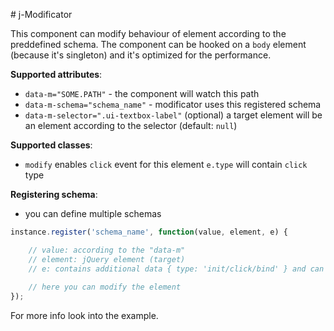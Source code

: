 # j-Modificator

This component can modify behaviour of element according to the preddefined schema. The component can be hooked on a `body` element (because it's singleton) and it's optimized for the performance.

__Supported attributes__:

- `data-m="SOME.PATH"` - the component will watch this path
- `data-m-schema="schema_name"` - modificator uses this registered schema
- `data-m-selector=".ui-textbox-label"` (optional) a target element will be an element according to the selector (default: `null`)

__Supported classes__:

- `modify` enables `click` event for this element `e.type` will contain `click` type

__Registering schema__:

- you can define multiple schemas

```javascript
instance.register('schema_name', function(value, element, e) {

    // value: according to the "data-m"
    // element: jQuery element (target)
    // e: contains additional data { type: 'init/click/bind' } and can be used as a repository
    
    // here you can modify the element
});
```

For more info look into the example.
